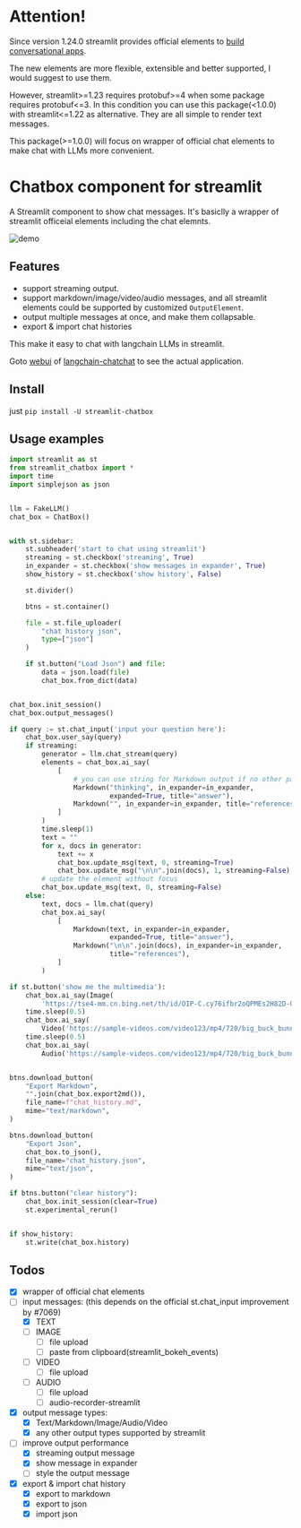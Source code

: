 # Attention!

Since version 1.24.0 streamlit provides official elements to [build conversational apps](https://docs.streamlit.io/knowledge-base/tutorials/build-conversational-apps).

The new elements are more flexible, extensible and better supported, I would suggest to use them. 

However, streamlit>=1.23 requires protobuf>=4 when some package requires protobuf<=3. In this condition you can use this package(<1.0.0) with streamlit<=1.22 as alternative. They are all simple to render text messages.

This package(>=1.0.0) will focus on wrapper of official chat elements to make chat with LLMs more convenient.

# Chatbox component for streamlit

A Streamlit component to show chat messages.
It's basiclly a wrapper of streamlit officeial elements including the chat elemnts.

![demo](https://github.com/liunux4odoo/streamlit-chatbox/blob/master/demo.gif?raw=true)

## Features

- support streaming output.
- support markdown/image/video/audio messages, and all streamlit elements could be supported by customized `OutputElement`.
- output multiple messages at once, and make them collapsable.
- export & import chat histories

This make it easy to chat with langchain LLMs in streamlit.

Goto [webui](https://github.com/chatchat-space/Langchain-Chatchat/blob/master/webui_pages/dialogue/dialogue.py) of [langchain-chatchat](https://github.com/chatchat-space/Langchain-Chatchat) to see the actual application.


## Install

just `pip install -U streamlit-chatbox`

## Usage examples

```python
import streamlit as st
from streamlit_chatbox import *
import time
import simplejson as json


llm = FakeLLM()
chat_box = ChatBox()


with st.sidebar:
    st.subheader('start to chat using streamlit')
    streaming = st.checkbox('streaming', True)
    in_expander = st.checkbox('show messages in expander', True)
    show_history = st.checkbox('show history', False)

    st.divider()

    btns = st.container()

    file = st.file_uploader(
        "chat history json",
        type=["json"]
    )

    if st.button("Load Json") and file:
        data = json.load(file)
        chat_box.from_dict(data)


chat_box.init_session()
chat_box.output_messages()

if query := st.chat_input('input your question here'):
    chat_box.user_say(query)
    if streaming:
        generator = llm.chat_stream(query)
        elements = chat_box.ai_say(
            [
                # you can use string for Markdown output if no other parameters provided
                Markdown("thinking", in_expander=in_expander,
                         expanded=True, title="answer"),
                Markdown("", in_expander=in_expander, title="references"),
            ]
        )
        time.sleep(1)
        text = ""
        for x, docs in generator:
            text += x
            chat_box.update_msg(text, 0, streaming=True)
            chat_box.update_msg("\n\n".join(docs), 1, streaming=False)
        # update the element without focus
        chat_box.update_msg(text, 0, streaming=False)
    else:
        text, docs = llm.chat(query)
        chat_box.ai_say(
            [
                Markdown(text, in_expander=in_expander,
                         expanded=True, title="answer"),
                Markdown("\n\n".join(docs), in_expander=in_expander,
                         title="references"),
            ]
        )

if st.button('show me the multimedia'):
    chat_box.ai_say(Image(
        'https://tse4-mm.cn.bing.net/th/id/OIP-C.cy76ifbr2oQPMEs2H82D-QHaEv?w=284&h=181&c=7&r=0&o=5&dpr=1.5&pid=1.7'))
    time.sleep(0.5)
    chat_box.ai_say(
        Video('https://sample-videos.com/video123/mp4/720/big_buck_bunny_720p_1mb.mp4'))
    time.sleep(0.5)
    chat_box.ai_say(
        Audio('https://sample-videos.com/video123/mp4/720/big_buck_bunny_720p_1mb.mp4'))


btns.download_button(
    "Export Markdown",
    "".join(chat_box.export2md()),
    file_name=f"chat_history.md",
    mime="text/markdown",
)

btns.download_button(
    "Export Json",
    chat_box.to_json(),
    file_name="chat_history.json",
    mime="text/json",
)

if btns.button("clear history"):
    chat_box.init_session(clear=True)
    st.experimental_rerun()


if show_history:
    st.write(chat_box.history)

```

## Todos

- [x] wrapper of official chat elements
- [ ] input messages: (this depends on the official st.chat_input improvement by #7069)
	- [x] TEXT
	- [ ] IMAGE
		- [ ] file upload
		- [ ] paste from clipboard(streamlit_bokeh_events)
	- [ ] VIDEO
		- [ ] file upload
	- [ ] AUDIO
		- [ ] file upload
		- [ ] audio-recorder-streamlit

- [x] output message types:
	- [x] Text/Markdown/Image/Audio/Video
	- [x] any other output types supported by streamlit

- [ ] improve output performance
	- [x] streaming output message
	- [x] show message in expander
	- [ ] style the output message

- [x] export & import chat history
	- [x] export to markdown
	- [x] export to json
    - [x] import json
